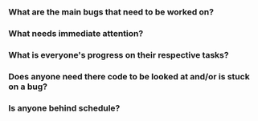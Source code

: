 ### What are the main bugs that need to be worked on? ###


### What needs immediate attention? ###


### What is everyone's progress on their respective tasks? ###


### Does anyone need there code to be looked at and/or is stuck on a bug? ###


### Is anyone behind schedule? ###

